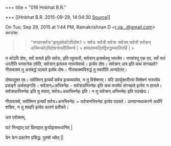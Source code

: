 +++
title = "016 Hnbhat B.R."

+++
[[Hnbhat B.R.	2015-09-29, 14:04:30 [Source](https://groups.google.com/g/samskrita/c/zWs5Ucc0gT8)]]



On Tue, Sep 29, 2015 at 1:44 PM, Ramakrishnan D \<[r.va...@gmail.com]()\> wrote:  

> 
> > "भगवान्सर्वत्रः"इत्युक्तेकोऽपिदोषः? >
> सर्वत्रः सर्वत्रौ सर्वत्राः
> > सर्वत्रम् सर्वत्रौ सर्वत्रान् 
> > अस्मिन्कोऽपिदोषःनास्तीतिमन्ये \| >
> क्षम्यताम्यदितद्विरुद्धम्भवतितर्हि \| >
> 
> > 
> >   
> > 

  

न कोऽपि दोषः, सर्वं त्रायते इति सर्वत्रः, इति व्युत्पत्तौ, सर्वत्रान् इत्यर्थस्तु भवत्येव। भगवांस्तु एक एव, सर्वं रूपं धरतीति भगवानेक एवेति,
सर्वत्रान् इत्यस्य नास्त्येवार्थः। इत्येव दोषः। सर्वत्रान् अत्र इति कथं संगच्छते? गीतावाक्यं तु असंबद्धं पठ्यते इत्येव दोषः। गीतावाक्यविरुद्धं तु भवतीति अन्यदेतत्।

  

दोषस्तूक्त एव। सर्वस्मिन् इत्यर्थे सर्वत्र इत्यव्ययमेव, न तु विशेषणम्। यदि उपर्युक्तरीत्या विशेषणं नास्त्येव प्रसङ्गे अर्थसङ्गतिः। सर्वत्रान्+अभिस्नेहः - सर्वत्रान्नभिस्नेहः इति कथं रूपमेव संगच्छते इत्येव न ज्ञायते। सर्वत्रान्नाभिस्नेहः इति तु स्यात्, सर्वत्र+अन्नाभिस्नेहः इति। न तु सर्वत्रान् अभिस्नेहः इति पदच्छेदः।

  

गीतावाक्ये, सर्वस्मिन् इत्यर्थे सर्वत्र+अनभिस्नेहः = सर्वत्रानभिस्नेहः
इत्येव पठ्यते। अस्यान्यथाकरणे अर्थरि शक्तिः, न तु शब्दरि इत्येव कारणं प्रतीयते।

  

  

  

अत एवोक्तम्,

  

  

घटं भिन्द्यात् पटं छिन्द्यात् कुर्याद्रासभध्वनिम् \|

येन केन प्रकारेण प्रसिद्ध: पुरुषो भवेत् \|\|



  

